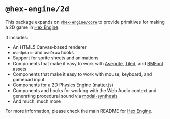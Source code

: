 # `@hex-engine/2d`

This package expands on [`@hex-engine/core`](http://npm.im/@hex-engine/core) to provide primitives for making a 2D game in [Hex Engine](https://github.com/suchipi/hex-engine).

It includes:

- An HTML5 Canvas-based renderer
- `useUpdate` and `useDraw` hooks
- Support for sprite sheets and animations
- Components that make it easy to work with [Aseprite](https://www.aseprite.org/), [Tiled](https://www.mapeditor.org/), and [BMFont](https://www.angelcode.com/products/bmfont/) assets
- Components that make it easy to work with mouse, keyboard, and gamepad input
- Components for a 2D Physics Engine ([matter.js](https://brm.io/matter-js/))
- Components and hooks for working with the Web Audio context and generating procedural sound via [modal-synthesis](https://www.npmjs.com/package/modal-synthesis)
- And much, much more

For more information, please check the main README for [Hex Engine](https://github.com/suchipi/hex-engine).
